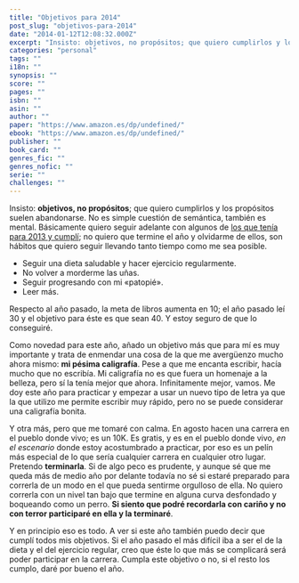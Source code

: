 ```yaml
---
title: "Objetivos para 2014"
post_slug: "objetivos-para-2014"
date: "2014-01-12T12:08:32.000Z"
excerpt: "Insisto: objetivos, no propósitos; que quiero cumplirlos y los propósitos suelen abandonarse. No es simple cuestión de semántica, también es mental."
categories: "personal"
tags: ""
i18n: ""
synopsis: ""
score: ""
pages: ""
isbn: ""
asin: ""
author: ""
paper: "https://www.amazon.es/dp/undefined/"
ebook: "https://www.amazon.es/dp/undefined/"
publisher: ""
book_card: ""
genres_fic: ""
genres_nofic: ""
serie: ""
challenges: ""
---
```


Insisto: **objetivos, no propósitos**; que quiero cumplirlos y los propósitos suelen abandonarse. No es simple cuestión de semántica, también es mental. Básicamente quiero seguir adelante con algunos de [los que tenía para 2013 y cumplí](http://fjp.es/2013-en-perspectiva/); no quiero que termine el año y olvidarme de ellos, son hábitos que quiero seguir llevando tanto tiempo como me sea posible.

- Seguir una dieta saludable y hacer ejercicio regularmente.
- No volver a morderme las uñas.
- Seguir progresando con mi «patopié».
- Leer más.

Respecto al año pasado, la meta de libros aumenta en 10; el año pasado leí 30 y el objetivo para éste es que sean 40. Y estoy seguro de que lo conseguiré.

Como novedad para este año, añado un objetivo más que para mí es muy importante y trata de enmendar una cosa de la que me avergüenzo mucho ahora mismo: **mi pésima caligrafía**. Pese a que me encanta escribir, hacía mucho que no escribía. Mi caligrafía no es que fuera un homenaje a la belleza, pero sí la tenía mejor que ahora. Infinitamente mejor, vamos. Me doy este año para practicar y empezar a usar un nuevo tipo de letra ya que la que utilizo me permite escribir muy rápido, pero no se puede considerar una caligrafía bonita.

Y otra más, pero que me tomaré con calma. En agosto hacen una carrera en el pueblo donde vivo; es un 10K. Es gratis, y es en el pueblo donde vivo, _en el escenario_ donde estoy acostumbrado a practicar, por eso es un pelín más especial de lo que sería cualquier carrera en cualquier otro lugar. Pretendo **terminarla**. Si de algo peco es prudente, y aunque sé que me queda más de medio año por delante todavía no sé si estaré preparado para correrla de un modo en el que pueda sentirme orgulloso de ella. No quiero correrla con un nivel tan bajo que termine en alguna curva desfondado y boqueando como un perro. **Si siento que podré recordarla con cariño y no con terror participaré en ella y la terminaré**.

Y en principio eso es todo. A ver si este año también puedo decir que cumplí todos mis objetivos. Si el año pasado el más difícil iba a ser el de la dieta y el del ejercicio regular, creo que éste lo que más se complicará será poder participar en la carrera. Cumpla este objetivo o no, si el resto los cumplo, daré por bueno el año.
